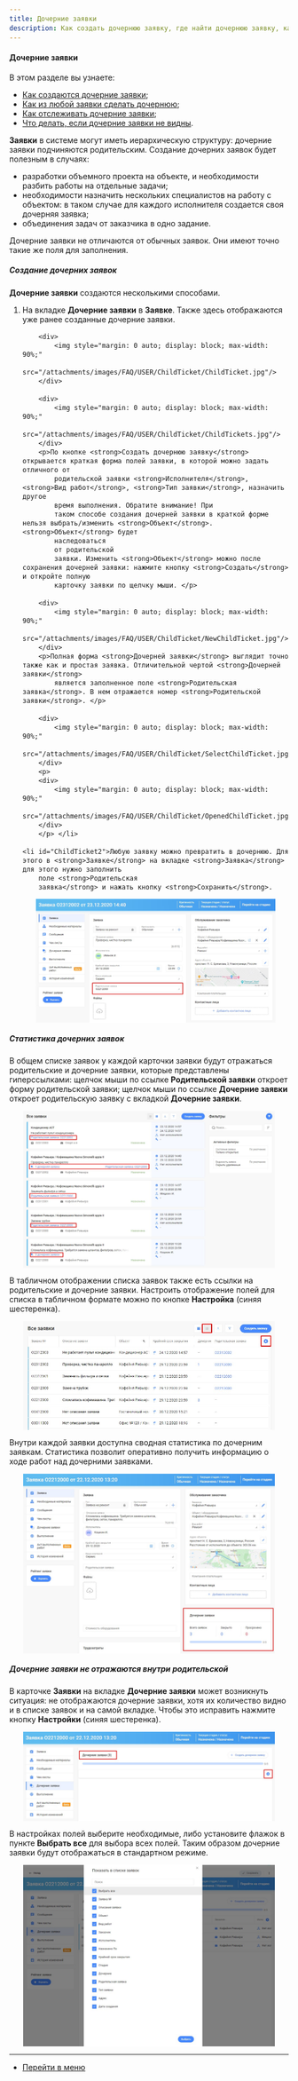 ```yaml
---
title: Дочерние заявки
description: Как создать дочернюю заявку, где найти дочернюю заявку, как создать родительскую заявку
---
```


#### Дочерние заявки
В этом разделе вы узнаете:
<html>
<meta charset="utf-8">
<ul>
    <li><a href="#ChildTicket1">Как создаются дочерние заявки</a>;</li>
    <li><a href="#ChildTicket2">Как из любой заявки сделать дочернюю</a>;</li>
    <li><a href="#ChildTicket3">Как отслеживать дочерние заявки</a>;</li>
    <li><a href="#ChildTicket4">Что делать, если дочерние заявки не видны</a>.</li>
    <!-- <li><a href="#payment">Отправка Счета на оплату заказчику и оплата Акта.</a></li> -->

</ul>
</html>

<body>
<p><strong>Заявки</strong> в системе могут иметь иерархическую структуру: дочерние заявки подчиняются родительским.
    Создание дочерних заявок будет полезным в случаях:
</p>
<ul>
    <li>разработки объемного проекта на объекте, и необходимости разбить работы на отдельные задачи;</li>
    <li>необходимости назначить нескольких специалистов на работу с объектом: в таком случае для каждого исполнителя
        создается своя дочерняя заявка;
    </li>
    <li>объединения задач от заказчика в одно задание.</li>
</ul>
<p>Дочерние заявки не отличаются от обычных заявок. Они имеют точно такие же поля для заполнения.</p>

<h5>Создание дочерних заявок</h5>
<p><strong>Дочерние заявки</strong> создаются несколькими способами.</p>
<ol>
    <li id="ChildTicket1">На вкладке <strong>Дочерние заявки</strong> в <strong>Заявке</strong>.
        Также здесь отображаются уже ранее созданные дочерние заявки.

        <div>
            <img style="margin: 0 auto; display: block; max-width: 90%;"
                 src="/attachments/images/FAQ/USER/ChildTicket/ChildTicket.jpg"/>
        </div>

        <div>
            <img style="margin: 0 auto; display: block; max-width: 90%;"
                 src="/attachments/images/FAQ/USER/ChildTicket/ChildTickets.jpg"/>
        </div>
        <p>По кнопке <strong>Создать дочернюю заявку</strong> открывается краткая форма полей заявки, в которой можно задать отличного от
            родительской заявки <strong>Исполнителя</strong>, <strong>Вид работ</strong>, <strong>Тип заявки</strong>, назначить другое
            время выполнения. Обратите внимание! При
            таком способе создания дочерней заявки в краткой форме нельзя выбрать/изменить <strong>Объект</strong>. <strong>Объект</strong> будет
            наследоваться
            от родительской
            заявки. Изменить <strong>Объект</strong> можно после сохранения дочерней заявки: нажмите кнопку <strong>Создать</strong> и откройте полную
            карточку заявки по щелчку мыши. </p>

        <div>
            <img style="margin: 0 auto; display: block; max-width: 90%;"
                 src="/attachments/images/FAQ/USER/ChildTicket/NewChildTicket.jpg"/>
        </div>
        <p>Полная форма <strong>Дочерней заявки</strong> выглядит точно также как и простая заявка. Отличительной чертой <strong>Дочерней заявки</strong>
            является заполненное поле <strong>Родительская заявка</strong>. В нем отражается номер <strong>Родительской заявки</strong>. </p>

        <div>
            <img style="margin: 0 auto; display: block; max-width: 90%;"
                 src="/attachments/images/FAQ/USER/ChildTicket/SelectChildTicket.jpg"/>
        </div>
        <p>
        <div>
            <img style="margin: 0 auto; display: block; max-width: 90%;"
                 src="/attachments/images/FAQ/USER/ChildTicket/OpenedChildTicket.jpg"/>
        </div>
        </p> </li>

    <li id="ChildTicket2">Любую заявку можно превратить в дочернюю. Для этого в <strong>Заявке</strong> на вкладке <strong>Заявка</strong> для этого нужно заполнить
        поле <strong>Родительская
        заявка</strong> и нажать кнопку <strong>Сохранить</strong>.
<p>
        <div>
            <img style="margin: 0 auto; display: block; max-width: 90%;"
                 src="/attachments/images/FAQ/USER/ChildTicket/ParentTicket.jpg"/>
        </div> </p>
    </li>
</ol>

<h5 id="ChildTicket3">Статистика дочерних заявок</h5>
<p>В общем списке заявок у каждой карточки заявки будут отражаться родительские и дочерние заявки, которые представлены
    гиперссылками: щелчок мыши по ссылке <strong>Родительской заявки</strong> откроет форму родительской заявки; щелчок мыши по ссылке
    <strong>Дочерние заявки</strong> откроет родительскую заявку с вкладкой <strong>Дочерние заявки</strong>.</p>
<div>
    <img style="margin: 0 auto; display: block; max-width: 90%;"
         src="/attachments/images/FAQ/USER/ChildTicket/ChildParentTickets.jpg"/>
</div>

<p>В табличном отображении списка заявок также есть ссылки на родительские и дочерние заявки. Настроить отображение
    полей для списка в табличном формате можно по кнопке <strong>Настройка</strong> (синяя шестеренка).</p>
<div>
    <img style="margin: 0 auto; display: block; max-width: 90%;"
         src="/attachments/images/FAQ/USER/ChildTicket/TableTickets.jpg"/>
</div>
<p>Внутри каждой заявки доступна сводная статистика по дочерним заявкам. Статистика позволит оперативно получить
    информацию о ходе работ над дочерними заявками.</p>
<div>
    <img style="margin: 0 auto; display: block; max-width: 90%;"
         src="/attachments/images/FAQ/USER/ChildTicket/Statistics.jpg"/>
</div>

<h5 id="ChildTicket4">Дочерние заявки не отражаются внутри родительской</h5>
<p>В карточке <strong>Заявки</strong> на вкладке <strong>Дочерние заявки</strong> может возникнуть ситуация: не отображаются дочерние заявки, хотя их
    количество видно и в списке заявок и на самой вкладке. Чтобы это исправить нажмите кнопку <strong>Настройки</strong> (синяя
    шестеренка).</p>
<div>
    <img style="margin: 0 auto; display: block; max-width: 90%;"
         src="/attachments/images/FAQ/USER/ChildTicket/Settings.jpg"/>
</div>
<p>В настройках полей выберите необходимые, либо установите флажок в пункте <strong>Выбрать все</strong> для выбора всех полей. Таким
    образом дочерние заявки будут отображаться в стандартном режиме.</p>
<div>
    <img style="margin: 0 auto; display: block; max-width: 90%;"
         src="/attachments/images/FAQ/USER/ChildTicket/Settings2.jpg"/>
</div>
</body>

____
- [Перейти в меню](http://wiki.hubex.ru)
